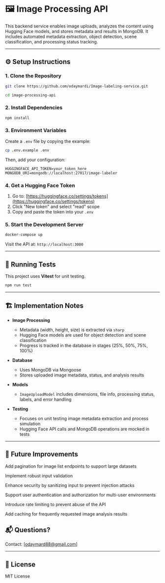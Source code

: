 # 🖼️ Image Processing API

This backend service enables image uploads, analyzes the content using Hugging Face models, and stores metadata and results in MongoDB. It includes automated metadata extraction, object detection, scene classification, and processing status tracking.

---

## ⚙️ Setup Instructions

### 1. Clone the Repository

```bash
git clone https://github.com/odaymardi/Image-labeling-service.git

cd image-processing-api
```

### 2. Install Dependencies

```bash
npm install
```

### 3. Environment Variables

Create a `.env` file by copying the example:

```bash
cp .env.example .env
```

Then, add your configuration:

```env
HUGGINGFACE_API_TOKEN=your_token_here
MONGODB_URI=mongodb://localhost:27017/image-labeler
```


### 4. Get a Hugging Face Token

1. Go to: [https://huggingface.co/settings/tokens](https://huggingface.co/settings/tokens)
2. Click "New token" and select "read" scope
3. Copy and paste the token into your `.env`

### 5. Start the Development Server

```bash
docker-compose up
```

Visit the API at: `http://localhost:3000`

---

## 🧪 Running Tests

This project uses **Vitest** for unit testing.

```bash
npm run test
```

---

## 🏗️ Implementation Notes

- **Image Processing**
  - Metadata (width, height, size) is extracted via `sharp`
  - Hugging Face models are used for object detection and scene classification
  - Progress is tracked in the database in stages (25%, 50%, 75%, 100%)

- **Database**
  - Uses MongoDB via Mongoose
  - Stores uploaded image metadata, status, and analysis results

- **Models**
  - `ImageUploadModel` includes dimensions, file info, processing status, labels, and error handling

- **Testing**
  - Focuses on unit testing image metadata extraction and process simulation
  - Hugging Face API calls and MongoDB operations are mocked in tests

---


## 🔮 Future Improvements

  Add pagination for image list endpoints to support large datasets

  Implement robust input validation 

  Enhance security by sanitizing input to prevent injection attacks

  Support user authentication and authorization for multi-user environments

  Introduce rate limiting to prevent abuse of the API

  Add caching for frequently requested image analysis results

## 📬 Questions?

Contact: [odaymard88@gmail.com]

---

## 📄 License

MIT License

